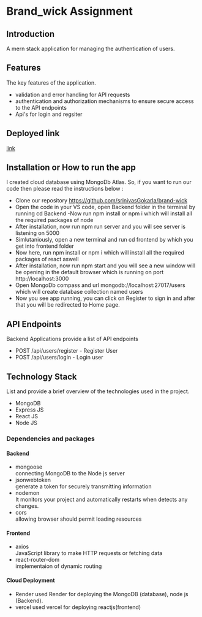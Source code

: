 # Brand_wick Assignment


## Introduction
A mern stack application for managing the authentication of users.

## Features
The key features of the application.

- validation and error handling for API requests
- authentication and authorization mechanisms to ensure secure access to the API endpoints
- Api's for login and regsiter


## Deployed link
[link](https://brafrontend.vercel.app/)

## Installation or How to run the app
I created cloud database using MongoDb Atlas. So, if you want to run our code then please read the instructions below :
- Clone our repository https://github.com/srinivasGokarla/brand-wick
- Open the code in your VS code, open Backend folder in the terminal by running cd Backend
-Now run npm install or npm i which will install all the required packages of node
- After installation, now run npm run server and  you will see server is listening on 5000 
- Simlutaniously, open a new terminal and run cd frontend by which you get into frontend folder
- Now here, run npm install or npm i which will install all the required packages of react aswell
- After installation, now run npm start and  you will see a new window will be opening in the default browser which is running on port http://localhost:3000
- Open MongoDb compass and url mongodb://localhost:27017/users which will create database collection named users
- Now you see app running, you can click on Register to sign in and after that you will be redirected to Home page.

## API Endpoints
Backend Applications provide a list of API endpoints
- POST /api/users/register - Register User
- POST /api/users/login - Login user


## Technology Stack
List and provide a brief overview of the technologies used in the project.

- MongoDB
- Express JS
- React JS
- Node JS
 
 ### Dependencies and packages

#### Backend

- mongoose<br/>
  connecting MongoDB to the Node js server
- jsonwebtoken<br/>
  generate a token for securely transmitting information
- nodemon<br/>
  It monitors your project and automatically restarts when detects any changes.
- cors<br/>
  allowing browser should permit loading resources


#### Frontend
- axios<br/>
  JavaScript library to make HTTP requests or fetching data
- react-router-dom<br/>
  implementaion of dynamic routing
  
#### Cloud Deployment

- Render
used Render for deploying the MongoDB (database), node js (Backend).
- vercel 
used vercel for deploying reactjs(frontend)
